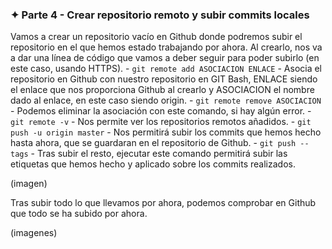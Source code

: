 ### ✦ Parte 4 - Crear repositorio remoto y subir commits locales
Vamos a crear un repositorio vacío en Github donde podremos subir el repositorio en el que hemos estado trabajando por ahora. Al crearlo, nos va a dar una línea de código que vamos a deber seguir para poder subirlo (en este caso, usando HTTPS).
	- ```git remote add ASOCIACION ENLACE``` - Asocia el repositorio en Github con nuestro repositorio en GIT Bash, ENLACE siendo el enlace que nos proporciona Github al crearlo y ASOCIACION el nombre dado al enlace, en este caso siendo origin. 
	- ```git remote remove ASOCIACION``` - Podemos eliminar la asociación con este comando, si hay algún error. 
	- ```git remote -v``` - Nos permite ver los repositorios remotos añadidos.
	- ```git push -u origin master``` - Nos permitirá subir los commits que hemos hecho hasta ahora, que se guardaran en el repositorio de Github. 
	- ```git push --tags``` - Tras subir el resto, ejecutar este comando permitirá subir las etiquetas que hemos hecho y aplicado sobre los commits realizados. 

(imagen)

Tras subir todo lo que llevamos por ahora, podemos comprobar en Github que todo se ha subido por ahora.

(imagenes)
